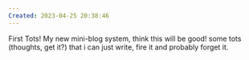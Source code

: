 ```yaml
---
Created: 2023-04-25 20:38:46
---
```


First Tots! My new mini-blog system, think this will be good! some tots (thoughts, get it?) that i can just write, fire it and probably forget it.


